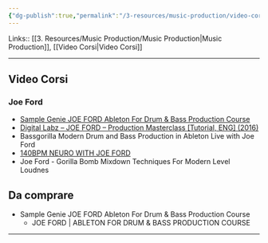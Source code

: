 ```yaml
---
{"dg-publish":true,"permalink":"/3-resources/music-production/video-corsi-artist/","tags":["note"]}
---
```


Links:: [[3. Resources/Music Production/Music Production\|Music Production]], [[Video Corsi\|Video Corsi]]

---
## Video Corsi

### Joe Ford

- [Sample Genie JOE FORD Ableton For Drum & Bass Production Course](https://audioz.download/request/170657-req-joe-ford-ableton-for-drum-bass-production-course.html)
- [Digital Labz – JOE FORD – Production Masterclass \[Tutorial, ENG\] (2016)](https://samplestorrent.com/digital-labz-joe-ford-production-masterclass-tutorial-eng/)
- Bassgorilla Modern Drum and Bass Production in Ableton Live with Joe Ford
- [140BPM NEURO WITH JOE FORD](https://sampletorrent.info/bassgorilla-140-bpm-neuro-with-joe-ford-tutorial-synthic4te/)
- Joe Ford - Gorilla Bomb Mixdown Techniques For Modern Level Loudnes

## Da comprare

- Sample Genie JOE FORD Ableton For Drum & Bass Production Course
	- JOE FORD | ABLETON FOR DRUM & BASS PRODUCTION COURSE


--- 


